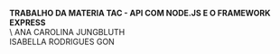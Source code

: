 **TRABALHO DA MATERIA TAC - API COM NODE.JS E O FRAMEWORK EXPRESS** \
\\
ANA CAROLINA JUNGBLUTH\
ISABELLA RODRIGUES GON

